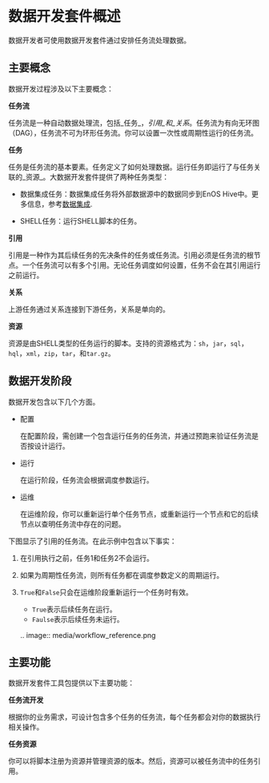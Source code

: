 # 数据开发套件概述

数据开发者可使用数据开发套件通过安排任务流处理数据。


## 主要概念<concepts>

数据开发过程涉及以下主要概念：

**任务流**

任务流是一种自动数据处理流，包括_任务_，_引用_和_关系_。任务流为有向无环图（DAG），任务流不可为环形任务流。你可以设置一次性或周期性运行的任务流。

**任务**

任务是任务流的基本要素。任务定义了如何处理数据。运行任务即运行了与任务关联的_资源_。大数据开发套件提供了两种任务类型：

- 数据集成任务：数据集成任务将外部数据源中的数据同步到EnOS Hive中。更多信息，参考[数据集成](../data_integration/index).

- SHELL任务：运行SHELL脚本的任务。


**引用**

引用是一种作为其后续任务的先决条件的任务或任务流。引用必须是任务流的根节点。一个任务流可以有多个引用。无论任务调度如何设置，任务不会在其引用运行之前运行。

**关系**

上游任务通过关系连接到下游任务，关系是单向的。

**资源**

资源是由SHELL类型的任务运行的脚本。支持的资源格式为：`sh`，`jar`，`sql`，`hql`，`xml`，`zip`，`tar`，和`tar.gz`。


## 数据开发阶段<stages>

数据开发包含以下几个方面。


- 配置

  在配置阶段，需创建一个包含运行任务的任务流，并通过预跑来验证任务流是否按设计运行。

- 运行

  在运行阶段，任务流会根据调度参数运行。

- 运维

  在运维阶段，你可以重新运行单个任务节点，或重新运行一个节点和它的后续节点以查明任务流中存在的问题。


下图显示了引用的任务流。在此示例中包含以下事实：

1. 在引用执行之前，任务1和任务2不会运行。

2. 如果为周期性任务流，则所有任务都在调度参数定义的周期运行。

3. `True`和`False`只会在运维阶段重新运行一个任务时有效。

   - `True`表示后续任务在运行。
   - `Faulse`表示后续任务未运行。

   .. image:: media/workflow_reference.png


## 主要功能<functionalities>

数据开发套件工具包提供以下主要功能：

**任务流开发**  

根据你的业务需求，可设计包含多个任务的任务流，每个任务都会对你的数据执行相关操作。

**任务资源**  

你可以将脚本注册为资源并管理资源的版本。然后，资源可以被任务流中的任务引用。
